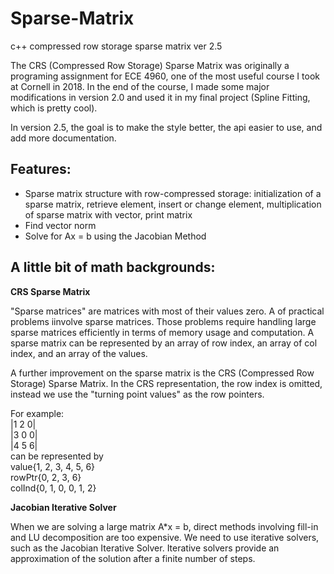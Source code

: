 # Sparse-Matrix
c++ compressed row storage sparse matrix ver 2.5

The CRS (Compressed Row Storage) Sparse Matrix was originally a programing assignment for ECE 4960, one of the most useful course I took at Cornell in 2018. In the end of the course, I made some major modifications in version 2.0 and used it in my final project (Spline Fitting, which is pretty cool). 

In version 2.5, the goal is to make the style better, the api easier to use, and add more documentation.

## Features:
* Sparse matrix structure with row-compressed storage: initialization of a sparse matrix, retrieve element, insert or change element, multiplication of sparse matrix with vector, print matrix
* Find vector norm
* Solve for Ax = b using the Jacobian Method

## A little bit of math backgrounds:

**CRS Sparse Matrix**

"Sparse matrices" are matrices with most of their values zero. A of practical problems iinvolve sparse matrices. Those problems require handling large sparse matrices efficiently in terms of memory usage and computation. A sparse matrix can be represented by an array of row index, an array of col index, and an array of the values. 

A further improvement on the sparse matrix is the CRS (Compressed Row Storage) Sparse Matrix. In the CRS representation, the row index is omitted, instead we use the "turning point values" as the row pointers. 


For example: <br />
|1 2 0| <br />
|3 0 0| <br />
|4 5 6| <br />
can be represented by <br />
value{1, 2, 3, 4, 5, 6} <br />
rowPtr{0, 2, 3, 6} <br />
colInd{0, 1, 0, 0, 1, 2} <br />

**Jacobian Iterative Solver**

When we are solving a large matrix A*x = b, direct methods involving fill-in and LU decomposition are too expensive. We need to use iterative solvers, such as the Jacobian Iterative Solver. Iterative solvers provide an approximation of the solution after a finite number of steps.

